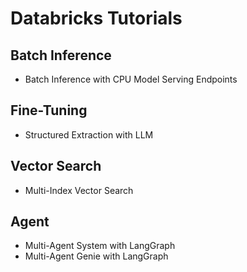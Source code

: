 # Databricks Tutorials

## Batch Inference
* Batch Inference with CPU Model Serving Endpoints

## Fine-Tuning
* Structured Extraction with LLM

## Vector Search
* Multi-Index Vector Search

## Agent
* Multi-Agent System with LangGraph 
* Multi-Agent Genie with LangGraph

